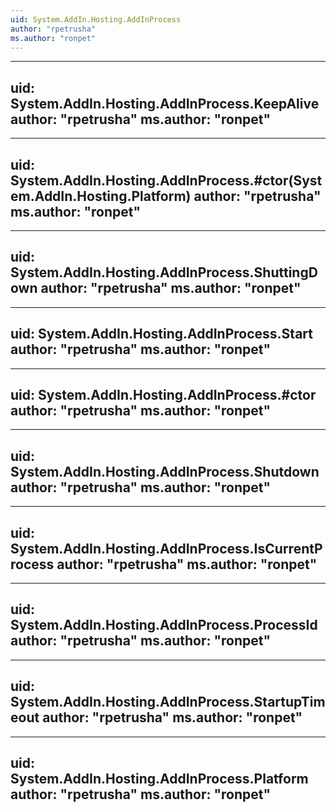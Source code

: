 ```yaml
---
uid: System.AddIn.Hosting.AddInProcess
author: "rpetrusha"
ms.author: "ronpet"
---
```


---
uid: System.AddIn.Hosting.AddInProcess.KeepAlive
author: "rpetrusha"
ms.author: "ronpet"
---

---
uid: System.AddIn.Hosting.AddInProcess.#ctor(System.AddIn.Hosting.Platform)
author: "rpetrusha"
ms.author: "ronpet"
---

---
uid: System.AddIn.Hosting.AddInProcess.ShuttingDown
author: "rpetrusha"
ms.author: "ronpet"
---

---
uid: System.AddIn.Hosting.AddInProcess.Start
author: "rpetrusha"
ms.author: "ronpet"
---

---
uid: System.AddIn.Hosting.AddInProcess.#ctor
author: "rpetrusha"
ms.author: "ronpet"
---

---
uid: System.AddIn.Hosting.AddInProcess.Shutdown
author: "rpetrusha"
ms.author: "ronpet"
---

---
uid: System.AddIn.Hosting.AddInProcess.IsCurrentProcess
author: "rpetrusha"
ms.author: "ronpet"
---

---
uid: System.AddIn.Hosting.AddInProcess.ProcessId
author: "rpetrusha"
ms.author: "ronpet"
---

---
uid: System.AddIn.Hosting.AddInProcess.StartupTimeout
author: "rpetrusha"
ms.author: "ronpet"
---

---
uid: System.AddIn.Hosting.AddInProcess.Platform
author: "rpetrusha"
ms.author: "ronpet"
---
